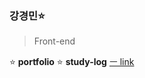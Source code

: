 ### 강경민⭐

> Front-end

<!-- 0000.00.00 -->

⭐ **portfolio** 
⭐ **study-log** [ㅡ link](https://github.com/minomad/study-repository)

<!-- ⭐ **email**&nbsp;&nbsp;&nbsp; -->
